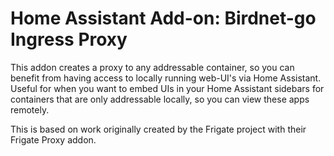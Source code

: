 # Home Assistant Add-on: Birdnet-go Ingress Proxy

This addon creates a proxy to any addressable container, so you can benefit from having access to locally running web-UI's via Home Assistant. Useful for when you want to embed UIs in your Home Assistant sidebars for containers that are only addressable locally, so you can view these apps remotely.

This is based on work originally created by the Frigate project with their Frigate Proxy addon.

